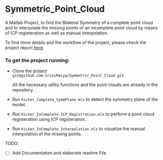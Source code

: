 # Symmetric_Point_Cloud
A Matlab Project, to find the Bilateral Symmetry of a complete point cloud and to interpolate the missing points of an incomplete point cloud by means of ICP registeration as well as manual interpolation.

To find more details and the workflow of the project, please check the project report [here](https://github.com/SriniMaiya/Symmetric_Point_Cloud/blob/main/P1_Symmetric_Point_Cloud_923123_998190.pdf).

### To get the project running: 
  - Clone the project
    `git@github.com:SriniMaiya/Symmetric_Point_Cloud.git`
    
    All the necessary utility functions and the point clouds are already in the repository.
    
  - Run `Kicker_Complete_SymmPlane.mlx` to detect the symmetry plane of the model.
  - Run `Kicker_InComplete_ICP_Registration.mlx` to perform a point cloud registeration using ICP registeration.
  - Run `Kicker_InComplete_Interpolation.mlx` to visualize the manual interpolation of the missing points.




TODO:
- [ ] Add Documentation and elaborate readme File

